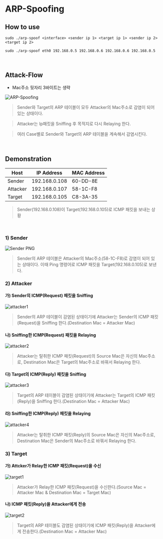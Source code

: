 # ARP-Spoofing

## How to use
`sudo ./arp-spoof <interface> <sender ip 1> <target ip 1> <sender ip 2> <target ip 2>`

`sudo ./arp-spoof eth0 192.168.0.5 192.168.0.6 192.168.0.6 192.168.0.5`

</br>

## Attack-Flow

* Mac주소 뒷자리 3바이트는 생략

![ARP-Spoofing](https://github.com/user-attachments/assets/4a8a0071-071e-4624-b9a8-163718dabeb7)


> Sender와 Target의 ARP 테이블이 모두 Attacker의 Mac주소로 감염이 되어 있는 상태이다.

> Attacker는 Ip패킷을 Sniffing 후 목적지로 다시 Relaying 한다.  

> 여러 Case별로 Sender와 Target의 ARP 테이블을 계속해서 감염시킨다.

</br>

## Demonstration
| **Host**    | **IP Address**  | **MAC Address** |
|-------------|-----------------|-----------------|
| Sender      | 192.168.0.108   | 60-DD-8E        |
| Attacker    | 192.168.0.107   | 58-1C-F8        |
| Target      | 192.168.0.105   | C8-3A-35        |

> Sender(192.168.0.108)이 Target(192.168.0.105)로 ICMP 패킷을 보내는 상황

</br>

### 1) Sender

![Sender PNG](https://github.com/user-attachments/assets/e1a62e2b-a7ca-45b9-bdbb-2b301b882ba2)

> Sender의 ARP 테이블은 Attacker의 Mac주소(58-1C-F8)로 감염이 되어 있는 상태이다.
> 이때 Ping 명령어로 ICMP 패킷을 Target(192.168.0.105)로 보낸다.

### 2) Attacker

#### 가) Sender의 ICMP(Request) 패킷을 Sniffing
![attacker1](https://github.com/user-attachments/assets/4de52569-9e01-418e-9684-dbf5a4f24bfe)

> Sender의 ARP 테이블이 감염된 상태이기에 Attacker는 Sender의 ICMP 패킷(Request)을 Sniffing 한다.(Destination Mac = Attacker Mac)

#### 나) Sniffing한 ICMP(Request) 패킷을 Relaying
![attacker2](https://github.com/user-attachments/assets/8570c72c-b849-4124-af26-0040bdacba25)

> Attacker는 탈취한 ICMP 패킷(Request)의 Source Mac은 자신의 Mac주소로, Destination Mac은 Target의 Mac주소로 바꿔서 Relaying 한다.

#### 다) Target의 ICMP(Reply) 패킷을 Sniffing
![attacker3](https://github.com/user-attachments/assets/1dc447aa-1712-4c26-bc15-06d7bc7e7e55)

> Target의 ARP 테이블이 감염된 상태이기에 Attacker는 Target의 ICMP 패킷(Reply)을 Sniffing 한다.(Destination Mac = Attacker Mac)

#### 라) Sniffing한 ICMP(Reply) 패킷을 Relaying
![attacker4](https://github.com/user-attachments/assets/a03d12d5-1a2c-436e-8d86-659c0e0102cd)

> Attacker는 탈취한 ICMP 패킷(Reply)의 Source Mac은 자신의 Mac주소로, Destination Mac은 Sender의 Mac주소로 바꿔서 Relaying 한다.


### 3) Target

#### 가) Attcker가 Relay한 ICMP 패킷(Request)을 수신
![target1](https://github.com/user-attachments/assets/d1bb496d-e915-4913-87eb-c0da59f9b760)

> Attacker가 Relay한 ICMP 패킷(Request)을 수신한다.(Source Mac = Attacker Mac & Destination Mac = Target Mac)

#### 나) ICMP 패킷(Reply)을 Attacker에게 전송
![target2](https://github.com/user-attachments/assets/875ae8d4-f14f-4b75-9b54-23e12b313e68)

> Target의 ARP 테이블도 감염된 상태이기에 ICMP 패킷(Reply)을 Attacker에게 전송한다.(Destination Mac = Attacker Mac)
